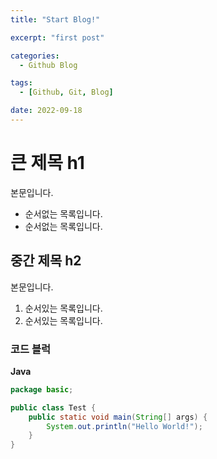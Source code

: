 ```yaml
---
title: "Start Blog!"

excerpt: "first post"

categories:
  - Github Blog

tags: 
  - [Github, Git, Blog]

date: 2022-09-18
---
```


# 큰 제목 h1
본문입니다.
* 순서없는 목록입니다.
* 순서없는 목록입니다.

## 중간 제목 h2
본문입니다.
1. 순서있는 목록입니다.
2. 순서있는 목록입니다.

### 코드 블럭

**Java**
```java
package basic;

public class Test {
	public static void main(String[] args) {
		System.out.println("Hello World!");
	}
}

```
